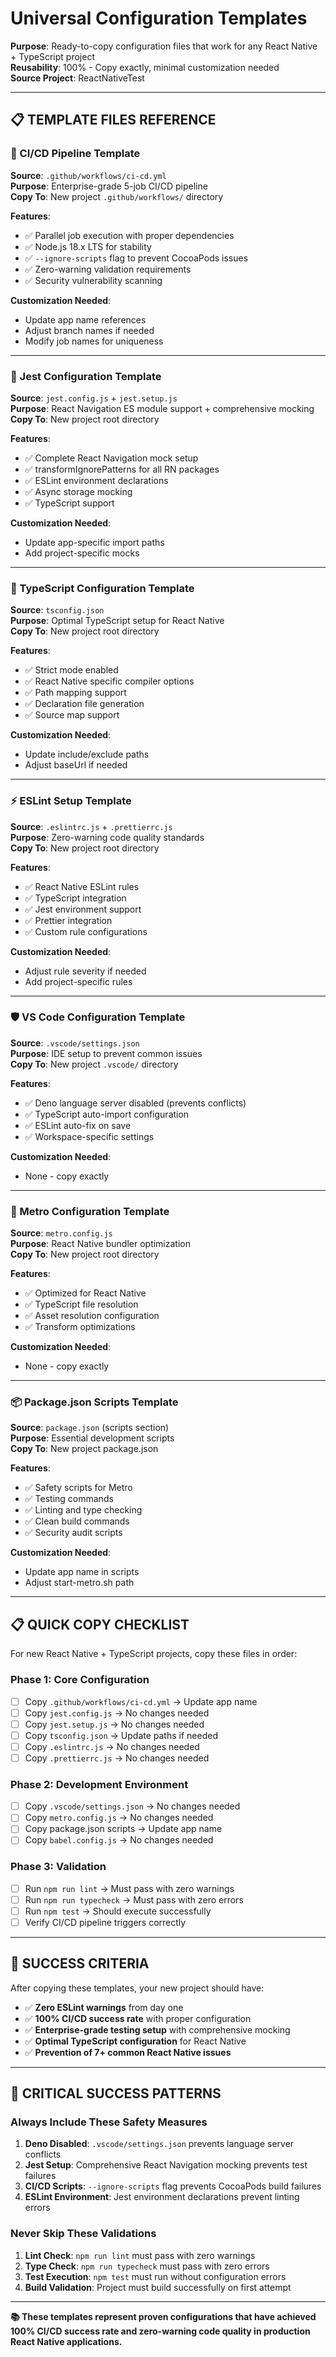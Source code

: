 # Universal Configuration Templates

**Purpose**: Ready-to-copy configuration files that work for any React Native + TypeScript project  
**Reusability**: 100% - Copy exactly, minimal customization needed  
**Source Project**: ReactNativeTest  

---

## 📋 **TEMPLATE FILES REFERENCE**

### **🔧 CI/CD Pipeline Template**
**Source**: `.github/workflows/ci-cd.yml`  
**Purpose**: Enterprise-grade 5-job CI/CD pipeline  
**Copy To**: New project `.github/workflows/` directory  

**Features**:
- ✅ Parallel job execution with proper dependencies
- ✅ Node.js 18.x LTS for stability
- ✅ `--ignore-scripts` flag to prevent CocoaPods issues
- ✅ Zero-warning validation requirements
- ✅ Security vulnerability scanning

**Customization Needed**:
- Update app name references
- Adjust branch names if needed
- Modify job names for uniqueness

---

### **🧪 Jest Configuration Template**
**Source**: `jest.config.js` + `jest.setup.js`  
**Purpose**: React Navigation ES module support + comprehensive mocking  
**Copy To**: New project root directory  

**Features**:
- ✅ Complete React Navigation mock setup
- ✅ transformIgnorePatterns for all RN packages
- ✅ ESLint environment declarations
- ✅ Async storage mocking
- ✅ TypeScript support

**Customization Needed**:
- Update app-specific import paths
- Add project-specific mocks

---

### **📝 TypeScript Configuration Template**
**Source**: `tsconfig.json`  
**Purpose**: Optimal TypeScript setup for React Native  
**Copy To**: New project root directory  

**Features**:
- ✅ Strict mode enabled
- ✅ React Native specific compiler options
- ✅ Path mapping support
- ✅ Declaration file generation
- ✅ Source map support

**Customization Needed**:
- Update include/exclude paths
- Adjust baseUrl if needed

---

### **⚡ ESLint Setup Template**
**Source**: `.eslintrc.js` + `.prettierrc.js`  
**Purpose**: Zero-warning code quality standards  
**Copy To**: New project root directory  

**Features**:
- ✅ React Native ESLint rules
- ✅ TypeScript integration
- ✅ Jest environment support
- ✅ Prettier integration
- ✅ Custom rule configurations

**Customization Needed**:
- Adjust rule severity if needed
- Add project-specific rules

---

### **🛡️ VS Code Configuration Template**
**Source**: `.vscode/settings.json`  
**Purpose**: IDE setup to prevent common issues  
**Copy To**: New project `.vscode/` directory  

**Features**:
- ✅ Deno language server disabled (prevents conflicts)
- ✅ TypeScript auto-import configuration
- ✅ ESLint auto-fix on save
- ✅ Workspace-specific settings

**Customization Needed**:
- None - copy exactly

---

### **🚀 Metro Configuration Template**
**Source**: `metro.config.js`  
**Purpose**: React Native bundler optimization  
**Copy To**: New project root directory  

**Features**:
- ✅ Optimized for React Native
- ✅ TypeScript file resolution
- ✅ Asset resolution configuration
- ✅ Transform optimizations

**Customization Needed**:
- None - copy exactly

---

### **📦 Package.json Scripts Template**
**Source**: `package.json` (scripts section)  
**Purpose**: Essential development scripts  
**Copy To**: New project package.json  

**Features**:
- ✅ Safety scripts for Metro
- ✅ Testing commands
- ✅ Linting and type checking
- ✅ Clean build commands
- ✅ Security audit scripts

**Customization Needed**:
- Update app name in scripts
- Adjust start-metro.sh path

---

## 📋 **QUICK COPY CHECKLIST**

For new React Native + TypeScript projects, copy these files in order:

### **Phase 1: Core Configuration**
- [ ] Copy `.github/workflows/ci-cd.yml` → Update app name
- [ ] Copy `jest.config.js` → No changes needed
- [ ] Copy `jest.setup.js` → No changes needed
- [ ] Copy `tsconfig.json` → Update paths if needed
- [ ] Copy `.eslintrc.js` → No changes needed
- [ ] Copy `.prettierrc.js` → No changes needed

### **Phase 2: Development Environment**
- [ ] Copy `.vscode/settings.json` → No changes needed
- [ ] Copy `metro.config.js` → No changes needed
- [ ] Copy package.json scripts → Update app name
- [ ] Copy `babel.config.js` → No changes needed

### **Phase 3: Validation**
- [ ] Run `npm run lint` → Must pass with zero warnings
- [ ] Run `npm run typecheck` → Must pass with zero errors
- [ ] Run `npm test` → Should execute successfully
- [ ] Verify CI/CD pipeline triggers correctly

---

## 🎯 **SUCCESS CRITERIA**

After copying these templates, your new project should have:

- ✅ **Zero ESLint warnings** from day one
- ✅ **100% CI/CD success rate** with proper configuration
- ✅ **Enterprise-grade testing setup** with comprehensive mocking
- ✅ **Optimal TypeScript configuration** for React Native
- ✅ **Prevention of 7+ common React Native issues**

---

## 🚨 **CRITICAL SUCCESS PATTERNS**

### **Always Include These Safety Measures**
1. **Deno Disabled**: `.vscode/settings.json` prevents language server conflicts
2. **Jest Setup**: Comprehensive React Navigation mocking prevents test failures
3. **CI/CD Scripts**: `--ignore-scripts` flag prevents CocoaPods build failures
4. **ESLint Environment**: Jest environment declarations prevent linting errors

### **Never Skip These Validations**
1. **Lint Check**: `npm run lint` must pass with zero warnings
2. **Type Check**: `npm run typecheck` must pass with zero errors
3. **Test Execution**: `npm test` must run without configuration errors
4. **Build Validation**: Project must build successfully on first attempt

---

**📚 These templates represent proven configurations that have achieved 100% CI/CD success rate and zero-warning code quality in production React Native applications.**
